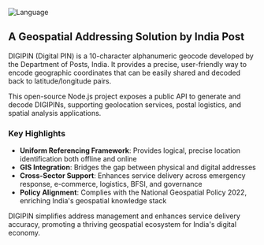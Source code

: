 
![Language](https://img.shields.io/badge/Python-3.12.0-blue)

## A Geospatial Addressing Solution by India Post

DIGIPIN (Digital PIN) is a 10-character alphanumeric geocode developed by the Department of Posts, India. It provides a precise, user-friendly way to encode geographic coordinates that can be easily shared and decoded back to latitude/longitude pairs.

This open-source Node.js project exposes a public API to generate and decode DIGIPINs, supporting geolocation services, postal logistics, and spatial analysis applications.



### Key Highlights

- **Uniform Referencing Framework**: Provides logical, precise location identification both offline and online
- **GIS Integration**: Bridges the gap between physical and digital addresses
- **Cross-Sector Support**: Enhances service delivery across emergency response, e-commerce, logistics, BFSI, and governance
- **Policy Alignment**: Complies with the National Geospatial Policy 2022, enriching India's geospatial knowledge stack

DIGIPIN simplifies address management and enhances service delivery accuracy, promoting a thriving geospatial ecosystem for India's digital economy.


